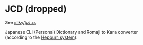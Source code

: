 # JCD (dropped)

See [siiky/jcd.rs](https://github.com/SiIky/jcd.rs)

Japanese CLI (Personal) Dictionary and Romaji to Kana converter
(according to the [Hepburn system](https://en.wikipedia.org/wiki/Hepburn_romanization)).
